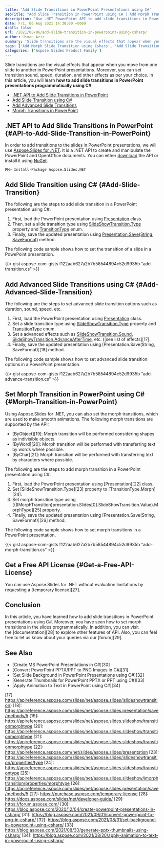 ```yaml
---
title: 'Add Slide Transitions in PowerPoint Presentations using C#'
seoTitle: "Add Slide Transition in PowerPoint using C# | Add Morph Transition"
description: "Use .NET PowerPoint API to add slide transitions in PowerPoint presentations using C# or VB.NET. Set morph transition in PowerPoint programmatically."
date: Fri, 06 Aug 2021 14:30:00 +0000
draft: false
url: /2021/08/06/add-slide-transition-in-powerpoint-using-csharp/
author: Usman Aziz
summary: 'Slide transitions are the visual effects that appear when you move from one slide to another in PowerPoint presentations. Moreover, you can set transition sound, speed, duration, and other effects as per your choice. In this article, you will learn **how to add slide transitions in PowerPoint presentations programmatically using C#**.'
tags: ['Add Morph Slide Transition using Csharp', 'Add Slide Transition in PowerPoint Csharp', 'Add Slide Transition using Csharp', 'Dotnet PowerPoint API']
categories: ['Aspose.Slides Product Family']
---
```


Slide transitions are the visual effects that appear when you move from one slide to another in PowerPoint presentations. Moreover, you can set transition sound, speed, duration, and other effects as per your choice. In this article, you will learn **how to add slide transitions in PowerPoint presentations programmatically using C#**.

*   [.NET API to Add Slide Transitions in PowerPoint][1]
*   [Add Slide Transition using C#][2]
*   [Add Advanced Slide Transitions][3]
*   [Morph Transitions in PowerPoint][4]

## .NET API to Add Slide Transitions in PowerPoint {#API-to-Add-Slide-Transition-in-PowerPoint}

In order to add transitions to the slides in PowerPoint presentations, we will use [Aspose.Slides for .NET][5]. It is a .NET API to create and manipulate the PowerPoint and OpenOffice documents. You can either [download][6] the API or install it using [NuGet][7].

```
PM> Install-Package Aspose.Slides.NET 
```

## Add Slide Transition using C# {#Add-Slide-Transition}

The following are the steps to add slide transition in a PowerPoint presentation using C#.

1.  First, load the PowerPoint presentation using [Presentation][8] class.
2.  Then, set a slide transition type using [SlideShowTransition.Type][9] property and [TransitionType][10] enum.
3.  Finally, save the updated presentation using [Presentation.Save(String, SaveFormat)][11] method.

The following code sample shows how to set the transition of a slide in a PowePoint presentation.

{{< gist aspose-com-gists f122aab627a2b7b58544894c52d9935b "add-transition.cs" >}}

## Add Advanced Slide Transitions using C# {#Add-Advanced-Slide-Transition}

The following are the steps to set advanced slide transition options such as duration, sound, speed, etc.

1.  First, load the PowerPoint presentation using [Presentation][12] class.
2.  Set a slide transition type using [SlideShowTransition.Type][13] property and [TransitionType][14] enum.
3.  Set a advanced effects such as [SlideShowTransition.Sound][15], [SlideShowTransition.AdvanceAfterTime][16], etc. ([see list of effects][17].
4.  Finally, save the updated presentation using [Presentation.Save(String, SaveFormat)][18] method.

The following code sample shows how to set advanced slide transition options in a PowerPoint presentation.

{{< gist aspose-com-gists f122aab627a2b7b58544894c52d9935b "add-advance-transition.cs" >}}

## Set Morph Transition in PowerPoint using C# {#Morph-Transition-in-PowerPoint}

Using Aspose.Slides for .NET, you can also set the morph transitions, which are used to make smooth animations. The following morph transitions are supported by the API:

*   [ByObject][19]: Morph transition will be performed considering shapes as indivisible objects.
*   [ByWord][20]: Morph transition will be performed with transferring text by words where possible.
*   [ByChar][21]: Morph transition will be performed with transferring text by characters where possible.

The following are the steps to add morph transition in a PowerPoint presentation using C#.

1.  First, load the PowerPoint presentation using [Presentation][22] class.
2.  Set [SlideShowTransition.Type][23] property to [TransitionType.Morph][24].
3.  Set morph transition type using [((IMorphTransition)presentation.Slides\[0\].SlideShowTransition.Value).MorphType][25] property.
4.  Finally, save the updated presentation using [Presentation.Save(String, SaveFormat)][26] method.

The following code sample shows how to set morph transitions in a PowerPoint presentation.

{{< gist aspose-com-gists f122aab627a2b7b58544894c52d9935b "add-morph-transition.cs" >}}

## Get a Free API License {#Get-a-Free-API-License}

You can use Aspose.Slides for .NET without evaluation limitations by requesting a [temporary license][27].

## Conclusion

In this article, you have learned how to add slide transitions in PowerPoint presentations using C#. Moreover, you have seen how to set morph transitions in the slides programmatically. In addition, you can visit the [documentation][28] to explore other features of API. Also, you can feel free to let us know about your queries via our [forum][29].

## See Also

*   [Create MS PowerPoint Presentations in C#][30]
*   [Convert PowerPoint PPTX/PPT to PNG Images in C#][31]
*   [Set Slide Background in PowerPoint Presentations using C#][32]
*   [Generate Thumbnails for PowerPoint PPTX or PPT using C#][33]
*   [Apply Animation to Text in PowerPoint using C#][34]




[1]: #API-to-Add-Slide-Transition-in-PowerPoint
[2]: #Add-Slide-Transition
[3]: #Add-Advanced-Slide-Transition
[4]: #Morph-Transition-in-PowerPoint
[5]: https://products.aspose.com/slides/net
[6]: https://downloads.aspose.com/slides/net
[7]: https://www.nuget.org/packages/Aspose.Slides.NET
[8]: https://apireference.aspose.com/net/slides/aspose.slides/presentation
[9]: https://apireference.aspose.com/slides/net/aspose.slides/islideshowtransition/properties/type
[10]: https://apireference.aspose.com/slides/net/aspose.slides.slideshow/transitiontype
[11]: https://apireference.aspose.com/slides/net/aspose.slides.presentation/save/methods/5
[12]: https://apireference.aspose.com/net/slides/aspose.slides/presentation
[13]: https://apireference.aspose.com/slides/net/aspose.slides/islideshowtransition/properties/type
[14]: https://apireference.aspose.com/slides/net/aspose.slides.slideshow/transitiontype
[15]: https://apireference.aspose.com/slides/net/aspose.slides/islideshowtransition/properties/sound
[16]: https://apireference.aspose.com/slides/net/aspose.slides/islideshowtransition/properties/advanceaftertime
[17]: https://apireference.aspose.com/slides/net/aspose.slides/islideshowtransition)
[18]: https://apireference.aspose.com/slides/net/aspose.slides.presentation/save/methods/5
[19]: https://apireference.aspose.com/slides/net/aspose.slides.slideshow/transitionmorphtype
[20]: https://apireference.aspose.com/slides/net/aspose.slides.slideshow/transitionmorphtype
[21]: https://apireference.aspose.com/slides/net/aspose.slides.slideshow/transitionmorphtype
[22]: https://apireference.aspose.com/net/slides/aspose.slides/presentation
[23]: https://apireference.aspose.com/slides/net/aspose.slides/islideshowtransition/properties/type
[24]: https://apireference.aspose.com/slides/net/aspose.slides.slideshow/transitiontype
[25]: https://apireference.aspose.com/slides/net/aspose.slides.slideshow/imorphtransition/properties/morphtype
[26]: https://apireference.aspose.com/slides/net/aspose.slides.presentation/save/methods/5
[27]: https://purchase.aspose.com/temporary-license
[28]: https://docs.aspose.com/slides/net/developer-guide/
[29]: https://forum.aspose.com/
[30]: https://blog.aspose.com/2020/12/04/create-powerpoint-presentations-in-csharp/
[31]: https://blog.aspose.com/2021/09/01/convert-powerpoint-to-png-in-csharp/
[32]: https://blog.aspose.com/2021/08/31/set-background-in-powerpoint-using-csharp/
[33]: https://blog.aspose.com/2021/08/30/generate-pptx-thumbnails-using-csharp/
[34]: https://blog.aspose.com/2021/08/20/apply-animation-to-text-in-powerpoint-using-csharp/





